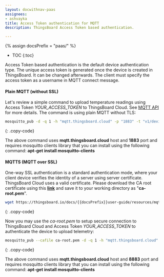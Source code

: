 ```yaml
---
layout: docwithnav-paas
assignees:
- ashvayka
title: Access Token authentication for MQTT
description: ThingsBoard Access Token based authentication.

---
```


{% assign docsPrefix = "paas/" %}
* TOC
{:toc}

Access Token based authentication is the default device authentication type. 
The unique access token is generated once the device is created in ThingsBoard. It can be changed afterwards.
The client must specify the access token as a username in MQTT connect message. 

#### Plain MQTT (without SSL)
 
Let's review a simple command to upload temperature readings using Access Token *YOUR_ACCESS_TOKEN* to ThingsBoard Cloud. 
See [MQTT API](/docs/{{docsPrefix}}reference/mqtt-api/) for more details. The command is using plain MQTT without TLS:

```bash
mosquitto_pub -d -q 1 -h "mqtt.thingsboard.cloud" -p "1883" -t "v1/devices/me/telemetry" -u "YOUR_ACCESS_TOKEN" -m {"temperature":25}
```
{: .copy-code}

The above command uses **mqtt.thingsboard.cloud** host and **1883** port and requires mosquitto clients library that you can install using the following command: **apt-get install mosquitto-clients**

#### MQTTS (MQTT over SSL)

One-way SSL authentication is a standard authentication mode, where your client device verifies the identity of a server using server certificate.
ThingsBoard Cloud uses a valid certificate. 
Please download the CA root certificate using this [**link**](/docs/{{docsPrefix}}user-guide/resources/mqtt-over-ssl/ca-root.pem) 
and save it to your working directory as "**ca-root.pem**".

```bash
wget https://thingsboard.io/docs/{{docsPrefix}}user-guide/resources/mqtt-over-ssl/ca-root.pem
```
{: .copy-code}

Now you may use the *ca-root.pem* to setup secure connection to ThingsBoard Cloud and Access Token *YOUR_ACCESS_TOKEN* to authenticate the device to upload telemetry:

```bash
mosquitto_pub --cafile ca-root.pem -d -q 1 -h "mqtt.thingsboard.cloud" -p "8883" -t "v1/devices/me/telemetry" -u "YOUR_ACCESS_TOKEN" -m {"temperature":25}
```
{: .copy-code}

The above command uses **mqtt.thingsboard.cloud** host and **8883** port and requires mosquitto clients library that you can install using the following command: **apt-get install mosquitto-clients**

